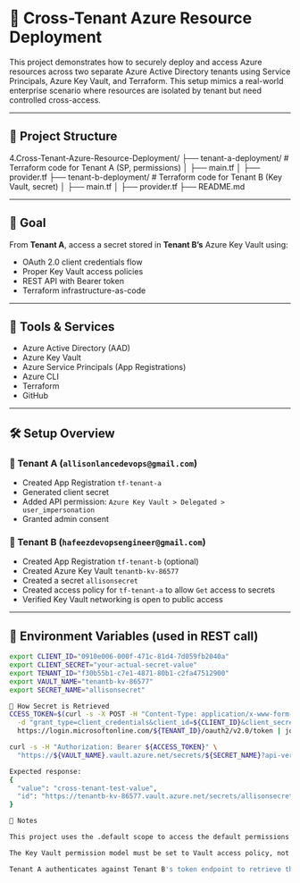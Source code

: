 # 🔁 Cross-Tenant Azure Resource Deployment

This project demonstrates how to securely deploy and access Azure resources across two separate Azure Active Directory tenants using Service Principals, Azure Key Vault, and Terraform. This setup mimics a real-world enterprise scenario where resources are isolated by tenant but need controlled cross-access.

---

## 📁 Project Structure
4.Cross-Tenant-Azure-Resource-Deployment/
├── tenant-a-deployment/         # Terraform code for Tenant A (SP, permissions)
│   ├── main.tf
│   ├── provider.tf
├── tenant-b-deployment/         # Terraform code for Tenant B (Key Vault, secret)
│   ├── main.tf
│   ├── provider.tf
├── README.md

---

## 🎯 Goal

From **Tenant A**, access a secret stored in **Tenant B’s** Azure Key Vault using:
- OAuth 2.0 client credentials flow
- Proper Key Vault access policies
- REST API with Bearer token
- Terraform infrastructure-as-code

---

## 🧰 Tools & Services

- Azure Active Directory (AAD)
- Azure Key Vault
- Azure Service Principals (App Registrations)
- Azure CLI
- Terraform
- GitHub

---

## 🛠️ Setup Overview

### 🔹 Tenant A (`allisonlancedevops@gmail.com`)
- Created App Registration `tf-tenant-a`
- Generated client secret
- Added API permission: `Azure Key Vault > Delegated > user_impersonation`
- Granted admin consent

### 🔹 Tenant B (`hafeezdevopsengineer@gmail.com`)
- Created App Registration `tf-tenant-b` (optional)
- Created Azure Key Vault `tenantb-kv-86577`
- Created a secret `allisonsecret`
- Created access policy for `tf-tenant-a` to allow `Get` access to secrets
- Verified Key Vault networking is open to public access

---

## 🔐 Environment Variables (used in REST call)

```bash
export CLIENT_ID="0910e006-000f-471c-81d4-7d059fb2040a"
export CLIENT_SECRET="your-actual-secret-value"
export TENANT_ID="f30b55b1-c7e1-4871-80b1-c2fa47512900"
export VAULT_NAME="tenantb-kv-86577"
export SECRET_NAME="allisonsecret"

🔄 How Secret is Retrieved
CCESS_TOKEN=$(curl -s -X POST -H "Content-Type: application/x-www-form-urlencoded" \
  -d "grant_type=client_credentials&client_id=${CLIENT_ID}&client_secret=${CLIENT_SECRET}&scope=https://vault.azure.net/.default" \
  https://login.microsoftonline.com/${TENANT_ID}/oauth2/v2.0/token | jq -r '.access_token')

curl -s -H "Authorization: Bearer ${ACCESS_TOKEN}" \
  "https://${VAULT_NAME}.vault.azure.net/secrets/${SECRET_NAME}?api-version=7.4"

Expected response:
{
  "value": "cross-tenant-test-value",
  "id": "https://tenantb-kv-86577.vault.azure.net/secrets/allisonsecret/..."
}

🔹 Notes

This project uses the .default scope to access the default permissions granted to the app.

The Key Vault permission model must be set to Vault access policy, not RBAC.

Tenant A authenticates against Tenant B's token endpoint to retrieve the access token.

